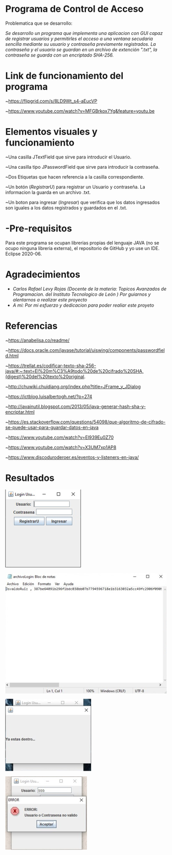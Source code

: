 # Programa de Control de Acceso

Problematica que se desarrollo:

*Se desarrollo un programa que implementa una aplicacion con GUI capaz de registrar usuarios y permitirles el acceso a una ventana secudaria sencilla mediante su usuario y contraseña previamente registrados. La contraseña y el usuario se guardan en un archivo de extención ".txt", la contraseña se guarda con un encriptado SHA-256.*

# Link de funcionamiento del programa

~https://flipgrid.com/s/8LD9Wt_s4-aEucVP

~https://www.youtube.com/watch?v=MFGBrkox7Yg&feature=youtu.be

# Elementos visuales y funcionamiento

~Una casilla JTextField que sirve para introducir el Usuario.

~Una casilla tipo JPasswordField que sirve para introducir la contraseña.

~Dos Etiquetas que hacen referencia a la casilla correspondiente.

~Un botón (*RegistrarU*) para registrar un Usuario y contraseña. La informacion la guarda en un archivo .txt.

~Un boton para ingresar (*Ingresar*) que verifica que los datos ingresados son iguales a los datos registrados y guardados en el .txt.

# -Pre-requisitos

Para este programa se ocupan librerias propias del lenguaje JAVA (no se ocupo ninguna libreria externa), el repositorio de GitHub y yo use un IDE. Eclipse 2020-06.

# Agradecimientos

- *Carlos Rafael Levy Rojas (Docente de la materia: Topicos Avanzados de Programacion. del Instituto Tecnologico de León ) Por guiarnos y alentarnos a realizar este proyecto*
- *A mi: Por mi esfuerzo y dedicacion para poder realiar este proyeto*

# Referencias
~https://anabelisa.co/readme/

~https://docs.oracle.com/javase/tutorial/uiswing/components/passwordfield.html

~https://trellat.es/codificar-texto-sha-256-java/#:~:text=El%20m%C3%A9todo%20de%20cifrado%20SHA,(digest)%20del%20texto%20original.

~http://chuwiki.chuidiang.org/index.php?title=JFrame_y_JDialog

~https://ictblog.luisalbertogh.net/?p=274

~http://javainutil.blogspot.com/2013/05/java-generar-hash-sha-y-encriptar.html

~https://es.stackoverflow.com/questions/54098/que-algoritmo-de-cifrado-se-puede-usar-para-guardar-datos-en-java

~https://www.youtube.com/watch?v=El939Eu0Z70

~https://www.youtube.com/watch?v=X3UM7xp1AP8

~https://www.discoduroderoer.es/eventos-y-listeners-en-java/

# Resultados
![](figures/Prueba_Login.jpg)

![](figures/atxt.jpg)

![](figures/blog.jpg)

![](figures/clog.jpg)
